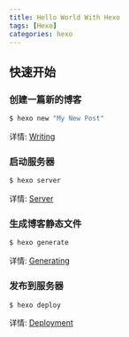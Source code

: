 ```yaml
---
title: Hello World With Hexo
tags: [Hexo]
categories: hexo
---
```


## 快速开始

### 创建一篇新的博客

``` bash
$ hexo new "My New Post"
```

详情: [Writing](https://hexo.io/docs/writing.html)

<!-- more -->

### 启动服务器

``` bash
$ hexo server
```

详情: [Server](https://hexo.io/docs/server.html)

### 生成博客静态文件

``` bash
$ hexo generate
```

详情: [Generating](https://hexo.io/docs/generating.html)

### 发布到服务器

``` bash
$ hexo deploy
```

详情: [Deployment](https://hexo.io/docs/deployment.html)
